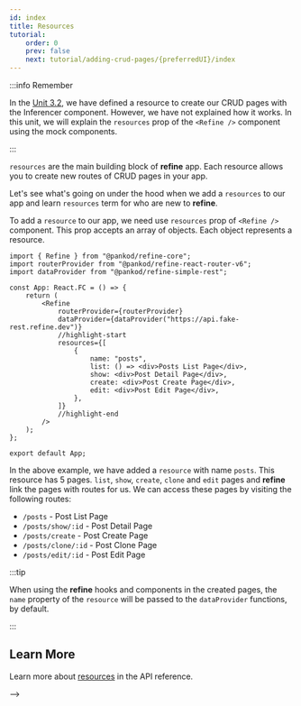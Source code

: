 ```yaml
---
id: index
title: Resources
tutorial:
    order: 0
    prev: false
    next: tutorial/adding-crud-pages/{preferredUI}/index
---
```


:::info Remember

In the [Unit 3.2](#), we have defined a resource to create our CRUD pages with the Inferencer component. However, we have not explained how it works. In this unit, we will explain the `resources` prop of the `<Refine />` component using the mock components.

:::

`resources` are the main building block of **refine** app. Each resource allows you to create new routes of CRUD pages in your app.

Let's see what's going on under the hood when we add a `resources` to our app and learn `resources` term for who are new to **refine**.

To add  a `resource` to our app, we need use `resources` prop of `<Refine />` component. This prop accepts an array of objects. Each object represents a resource.

```tsx title="src/App.tsx"
import { Refine } from "@pankod/refine-core";
import routerProvider from "@pankod/refine-react-router-v6";
import dataProvider from "@pankod/refine-simple-rest";

const App: React.FC = () => {
    return (
        <Refine
            routerProvider={routerProvider}
            dataProvider={dataProvider("https://api.fake-rest.refine.dev")}
            //highlight-start
            resources={[
                {
                    name: "posts",
                    list: () => <div>Posts List Page</div>,
                    show: <div>Post Detail Page</div>,
                    create: <div>Post Create Page</div>,
                    edit: <div>Post Edit Page</div>,
                },
            ]}
            //highlight-end
        />
    );
};

export default App;
```

In the above example, we have added a `resource` with name `posts`. This resource has 5 pages. `list`, `show`, `create`, `clone` and `edit` pages and **refine** link the pages with routes for us. We can access these pages by visiting the following routes:

-   `/posts` - Post List Page
-   `/posts/show/:id` - Post Detail Page
-   `/posts/create` - Post Create Page
-   `/posts/clone/:id` - Post Clone Page
-   `/posts/edit/:id` - Post Edit Page

:::tip

When using the **refine** hooks and components in the created pages, the `name` property of the `resource` will be passed to the `dataProvider` functions, by default.

:::

## Learn More

Learn more about [resources](/docs/api-reference/core/components/refine-config/#resources) in the API reference.

<!-- > Burada Mini Quiz yapabilir
> refine da resource kavramı ile ilgili sorular

**_Checklist for moving on_**

-   [x] resources kavramını anladım --> -->
